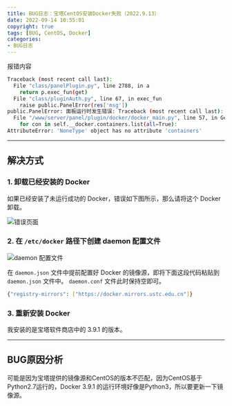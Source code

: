 ```yaml
---
title: BUG日志：宝塔CentOS安装Docker失败（2022.9.13）
date: 2022-09-14 10:55:01
copyright: true
tags: [BUG, CentOS, Docker]
categories:
- BUG日志
---
```




报错内容

```bash
Traceback (most recent call last):
  File "class/panelPlugin.py", line 2788, in a
    return p.exec_fun(get)
  File "class/pluginAuth.py", line 67, in exec_fun
    raise public.PanelError(res['msg'])
public.PanelError: 面板运行时发生错误: Traceback (most recent call last):
  File "/www/server/panel/plugin/docker/docker_main.py", line 57, in GetConList
    for con in self.__docker.containers.list(all=True):
AttributeError: 'NoneType' object has no attribute 'containers'
```
<!--more-->

---

## 解决方式
### 1. 卸载已经安装的 Docker

如果已经安装了未运行成功的 Docker，错误如下图所示，那么请将这个 Docker 卸载。

![错误页面](/SongXJ01/images/BUG日志_宝塔CentOS安装Docker失败/bug_docker_1.png)

### 2. 在 `/etc/docker` 路径下创建 daemon 配置文件 

![daemon 配置文件](/SongXJ01/images/BUG日志_宝塔CentOS安装Docker失败/bug_docker_2.png)

在 `daemon.json` 文件中提前配置好 Docker 的镜像源，即将下面这段代码粘贴到 `daemon.json` 文件中。 `daemon.conf` 文件此时保持空即可。
```bash
{"registry-mirrors": ["https://docker.mirrors.ustc.edu.cn"]}
```

### 3. 重新安装 Docker
我安装的是宝塔软件商店中的 3.9.1 的版本。


---

## BUG原因分析
可能是因为宝塔提供的镜像源和CentOS的版本不匹配，因为CentOS基于Python2.7运行的，Docker 3.9.1 的运行环境好像是Python3，所以要更新一下镜像源。

<br/><br/><br/><br/>